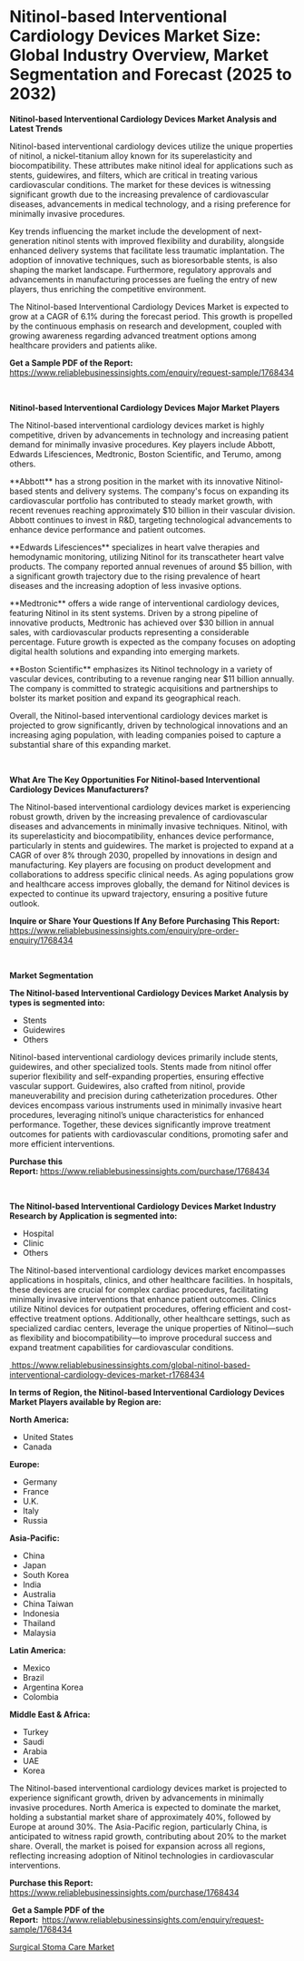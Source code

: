 <p><h1>Nitinol-based Interventional Cardiology Devices Market Size: Global Industry Overview, Market Segmentation and Forecast (2025 to 2032)</h1></p><p><strong>Nitinol-based Interventional Cardiology Devices Market Analysis and Latest Trends</strong></p>
<p><p>Nitinol-based interventional cardiology devices utilize the unique properties of nitinol, a nickel-titanium alloy known for its superelasticity and biocompatibility. These attributes make nitinol ideal for applications such as stents, guidewires, and filters, which are critical in treating various cardiovascular conditions. The market for these devices is witnessing significant growth due to the increasing prevalence of cardiovascular diseases, advancements in medical technology, and a rising preference for minimally invasive procedures.</p><p>Key trends influencing the market include the development of next-generation nitinol stents with improved flexibility and durability, alongside enhanced delivery systems that facilitate less traumatic implantation. The adoption of innovative techniques, such as bioresorbable stents, is also shaping the market landscape. Furthermore, regulatory approvals and advancements in manufacturing processes are fueling the entry of new players, thus enriching the competitive environment.</p><p>The Nitinol-based Interventional Cardiology Devices Market is expected to grow at a CAGR of 6.1% during the forecast period. This growth is propelled by the continuous emphasis on research and development, coupled with growing awareness regarding advanced treatment options among healthcare providers and patients alike.</p></p>
<p><strong>Get a Sample PDF of the Report:&nbsp;</strong> <a href="https://www.reliablebusinessinsights.com/enquiry/request-sample/1768434?utm_campaign=3014&utm_medium=2&utm_source=Github&utm_content=ia&utm_term=05032025&utm_id=nitinol-based-interventional-cardiology-devices">https://www.reliablebusinessinsights.com/enquiry/request-sample/1768434</a></p>
<p>&nbsp;</p>
<p><strong>Nitinol-based Interventional Cardiology Devices Major Market Players</strong></p>
<p><p>The Nitinol-based interventional cardiology devices market is highly competitive, driven by advancements in technology and increasing patient demand for minimally invasive procedures. Key players include Abbott, Edwards Lifesciences, Medtronic, Boston Scientific, and Terumo, among others.</p><p>**Abbott** has a strong position in the market with its innovative Nitinol-based stents and delivery systems. The company's focus on expanding its cardiovascular portfolio has contributed to steady market growth, with recent revenues reaching approximately $10 billion in their vascular division. Abbott continues to invest in R&D, targeting technological advancements to enhance device performance and patient outcomes.</p><p>**Edwards Lifesciences** specializes in heart valve therapies and hemodynamic monitoring, utilizing Nitinol for its transcatheter heart valve products. The company reported annual revenues of around $5 billion, with a significant growth trajectory due to the rising prevalence of heart diseases and the increasing adoption of less invasive options.</p><p>**Medtronic** offers a wide range of interventional cardiology devices, featuring Nitinol in its stent systems. Driven by a strong pipeline of innovative products, Medtronic has achieved over $30 billion in annual sales, with cardiovascular products representing a considerable percentage. Future growth is expected as the company focuses on adopting digital health solutions and expanding into emerging markets.</p><p>**Boston Scientific** emphasizes its Nitinol technology in a variety of vascular devices, contributing to a revenue ranging near $11 billion annually. The company is committed to strategic acquisitions and partnerships to bolster its market position and expand its geographical reach.</p><p>Overall, the Nitinol-based interventional cardiology devices market is projected to grow significantly, driven by technological innovations and an increasing aging population, with leading companies poised to capture a substantial share of this expanding market.</p></p>
<p>&nbsp;</p>
<p><strong>What Are The Key Opportunities For Nitinol-based Interventional Cardiology Devices Manufacturers?</strong></p>
<p><p>The Nitinol-based interventional cardiology devices market is experiencing robust growth, driven by the increasing prevalence of cardiovascular diseases and advancements in minimally invasive techniques. Nitinol, with its superelasticity and biocompatibility, enhances device performance, particularly in stents and guidewires. The market is projected to expand at a CAGR of over 8% through 2030, propelled by innovations in design and manufacturing. Key players are focusing on product development and collaborations to address specific clinical needs. As aging populations grow and healthcare access improves globally, the demand for Nitinol devices is expected to continue its upward trajectory, ensuring a positive future outlook.</p></p>
<p><strong>Inquire or Share Your Questions If Any Before Purchasing This Report:</strong> <a href="https://www.reliablebusinessinsights.com/enquiry/pre-order-enquiry/1768434?utm_campaign=3014&utm_medium=2&utm_source=Github&utm_content=ia&utm_term=05032025&utm_id=nitinol-based-interventional-cardiology-devices">https://www.reliablebusinessinsights.com/enquiry/pre-order-enquiry/1768434</a></p>
<p>&nbsp;</p>
<p><strong>Market Segmentation</strong></p>
<p><strong>The Nitinol-based Interventional Cardiology Devices Market Analysis by types is segmented into:</strong></p>
<p><ul><li>Stents</li><li>Guidewires</li><li>Others</li></ul></p>
<p><p>Nitinol-based interventional cardiology devices primarily include stents, guidewires, and other specialized tools. Stents made from nitinol offer superior flexibility and self-expanding properties, ensuring effective vascular support. Guidewires, also crafted from nitinol, provide maneuverability and precision during catheterization procedures. Other devices encompass various instruments used in minimally invasive heart procedures, leveraging nitinol’s unique characteristics for enhanced performance. Together, these devices significantly improve treatment outcomes for patients with cardiovascular conditions, promoting safer and more efficient interventions.</p></p>
<p><strong>Purchase this Report:&nbsp;</strong><a href="https://www.reliablebusinessinsights.com/purchase/1768434?utm_campaign=3014&utm_medium=2&utm_source=Github&utm_content=ia&utm_term=05032025&utm_id=nitinol-based-interventional-cardiology-devices">https://www.reliablebusinessinsights.com/purchase/1768434</a></p>
<p>&nbsp;</p>
<p><strong>The Nitinol-based Interventional Cardiology Devices Market Industry Research by Application is segmented into:</strong></p>
<p><ul><li>Hospital</li><li>Clinic</li><li>Others</li></ul></p>
<p><p>The Nitinol-based interventional cardiology devices market encompasses applications in hospitals, clinics, and other healthcare facilities. In hospitals, these devices are crucial for complex cardiac procedures, facilitating minimally invasive interventions that enhance patient outcomes. Clinics utilize Nitinol devices for outpatient procedures, offering efficient and cost-effective treatment options. Additionally, other healthcare settings, such as specialized cardiac centers, leverage the unique properties of Nitinol—such as flexibility and biocompatibility—to improve procedural success and expand treatment capabilities for cardiovascular conditions.</p></p>
<p><a href="https://www.reliablebusinessinsights.com/global-nitinol-based-interventional-cardiology-devices-market-r1768434?utm_campaign=3014&utm_medium=2&utm_source=Github&utm_content=ia&utm_term=05032025&utm_id=nitinol-based-interventional-cardiology-devices">&nbsp;https://www.reliablebusinessinsights.com/global-nitinol-based-interventional-cardiology-devices-market-r1768434</a></p>
<p><strong>In terms of Region, the Nitinol-based Interventional Cardiology Devices Market Players available by Region are:</strong></p>
<p>
    <p> <strong> North America: </strong>
        <ul>
            <li>United States</li>
            <li>Canada</li>
        </ul>
        </p> 
    <p> <strong> Europe: </strong>
        <ul>
            <li>Germany</li>
            <li>France</li>
            <li>U.K.</li>
            <li>Italy</li>
            <li>Russia</li>
        </ul>
        </p> 
    <p> <strong> Asia-Pacific: </strong>
        <ul>
            <li>China</li>
            <li>Japan</li>
            <li>South Korea</li>
            <li>India</li>
            <li>Australia</li>
            <li>China Taiwan</li>
            <li>Indonesia</li>
            <li>Thailand</li>
            <li>Malaysia</li>
        </ul>
        </p> 
    <p> <strong> Latin America: </strong>
        <ul>
            <li>Mexico</li>
            <li>Brazil</li>
            <li>Argentina Korea</li>
            <li>Colombia</li>
        </ul>
        </p> 
    <p> <strong> Middle East & Africa: </strong>
        <ul>
            <li>Turkey</li>
            <li>Saudi</li>
            <li>Arabia</li>
            <li>UAE</li>
            <li>Korea</li>
        </ul>
    </p>
    </p>
<p><p>The Nitinol-based interventional cardiology devices market is projected to experience significant growth, driven by advancements in minimally invasive procedures. North America is expected to dominate the market, holding a substantial market share of approximately 40%, followed by Europe at around 30%. The Asia-Pacific region, particularly China, is anticipated to witness rapid growth, contributing about 20% to the market share. Overall, the market is poised for expansion across all regions, reflecting increasing adoption of Nitinol technologies in cardiovascular interventions.</p></p>
<p><strong>Purchase this Report: </strong><a href="https://www.reliablebusinessinsights.com/purchase/1768434?utm_campaign=3014&utm_medium=2&utm_source=Github&utm_content=ia&utm_term=05032025&utm_id=nitinol-based-interventional-cardiology-devices">https://www.reliablebusinessinsights.com/purchase/1768434</a></p>
<p>&nbsp;<strong>Get a Sample PDF of the Report:&nbsp;&nbsp;</strong><a href="https://www.reliablebusinessinsights.com/enquiry/request-sample/1768434?utm_campaign=3014&utm_medium=2&utm_source=Github&utm_content=ia&utm_term=05032025&utm_id=nitinol-based-interventional-cardiology-devices">https://www.reliablebusinessinsights.com/enquiry/request-sample/1768434</a></p>
<p><strong></strong></p>
<p><p><a href="https://github.com/lalolatiot/Market-Research-Report-List-1/blob/main/surgical-stoma-care-market.md?utm_campaign=3014&utm_medium=2&utm_source=Github&utm_content=ia&utm_term=05032025&utm_id=nitinol-based-interventional-cardiology-devices">Surgical Stoma Care Market</a></p></p>